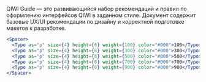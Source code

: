 QIWI Guide — это развивающийся набор рекомендаций и правил по оформлению интерфейсов QIWI в заданном стиле. Документ
содержит базовые UX/UI рекомендации по дизайну и корректной подготовке макетов к разработке.

```jsx noeditor
<Spacer>
  <Typo as="p" size={4} height={6} weight={100} color="#000">100</Typo>
  <Typo as="p" size={4} height={6} weight={300} color="#000">300</Typo>
  <Typo as="p" size={4} height={6} weight={500} color="#000">500</Typo>
  <Typo as="p" size={4} height={6} weight={700} color="#000">700</Typo>
  <Typo as="p" size={4} height={6} weight={900} color="#000">900</Typo>
</Spacer>
```
